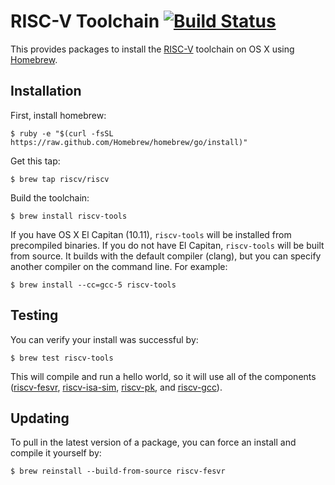 RISC-V Toolchain [![Build Status](https://travis-ci.org/riscv/homebrew-riscv.svg?branch=master)](https://travis-ci.org/riscv/homebrew-riscv)
================

This provides packages to install the [RISC-V](http://riscv.org) toolchain on OS X using [Homebrew](http://brew.sh).


Installation
------------

First, install homebrew:

    $ ruby -e "$(curl -fsSL https://raw.github.com/Homebrew/homebrew/go/install)"

Get this tap:

    $ brew tap riscv/riscv

Build the toolchain:

    $ brew install riscv-tools

If you have OS X El Capitan (10.11), `riscv-tools` will be installed from precompiled binaries. If you do not have El Capitan, `riscv-tools` will be built from source. It builds with the default compiler (clang), but you can specify another compiler on the command line. For example:

    $ brew install --cc=gcc-5 riscv-tools


Testing
-------

You can verify your install was successful by:

    $ brew test riscv-tools

This will compile and run a hello world, so it will use all of the components ([riscv-fesvr](http://github.com/riscv/riscv-fesvr), [riscv-isa-sim](http://github.com/riscv/riscv-isa-sim), [riscv-pk](http://github.com/riscv/riscv-pk), and [riscv-gcc](http://github.com/riscv/riscv-gcc)).


Updating
--------

To pull in the latest version of a package, you can force an install and compile it yourself by:

    $ brew reinstall --build-from-source riscv-fesvr
